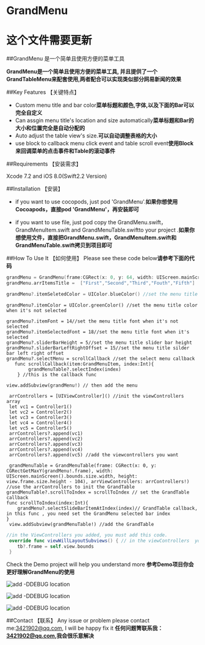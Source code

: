 # GrandMenu

这个文件需要更新
=== 
##GrandMenu 是一个简单且使用方便的菜单工具

**GrandMenu是一个简单且使用方便的菜单工具, 并且提供了一个GrandTableMenu来配套使用,两者配合可以实现类似部分网易新闻的效果**

##Key Features 【关键特点】
* Custom menu title and bar color**菜单标题和颜色,字体,以及下面的Bar可以完全自定义**
* Can assgin menu title's location and size automatically**菜单标题和Bar的大小和位置完全是自动分配的**
* Auto adjust the table view's size.**可以自动调整表格的大小**
* use block to callback menu click event and table scroll event**使用Block来回调菜单的点击事件和Table的滚动事件**

##Requirements 【安装需求】

Xcode 7.2 and iOS 8.0(Swift2.2 Version)

##Installation 【安装】
+ if you want to use cocopods, just pod 'GrandMenu'.**如果你想使用Cocoapods，直接pod 'GrandMenu'，再安装即可**

+ if you want to use file, just pod copy the GrandMenu.swift，GrandMenuItem.swift and GrandMenuTable.swiftto your project .**如果你想使用文件，直接把GrandMenu.swift，GrandMenuItem.swift和GrandMenuTable.swift拷贝到项目即可**



##How To Use It 【如何使用】
Please see these code below**请参考下面的代码**
```swift
grandMenu = GrandMenu(frame:CGRect(x: 0, y: 64, width: UIScreen.mainScreen().bounds.size.width, height: 40) , titles:  ["First","Second","Third","Fouth","Fifth"]) //init the GrandMenu and assign the menu titles, and also you can assign titles later
grandMenu.arrItemsTitle =  ["First","Second","Third","Fouth","Fifth"]
```
```swift
grandMenu?.itemSeletedColor = UIColor.blueColor() //set the menu title color when it's selected 
```
```
grandMenu?.itemColor = UIColor.greenColor() //set the menu title color when it's not selected
```
```
grandMenu?.itemFont = 14//set the menu title font when it's not selected
grandMenu?.itemSelectedFont = 18//set the menu title font when it's  selected
grandMenu?.sliderBarHeight = 5//set the menu title slider bar height 
grandMenu?.sliderBarLeftRightOffset = 15//set the menu title silder bar left right offset 
grandMenu?.selectMenu = scrollCallback //set the select menu callback
   func scrollCallback(item:GrandMenuItem, index:Int){
        grandMenuTable?.selectIndex(index)
    } //this is the callback func
```
``` 
view.addSubview(grandMenu!) // then add the menu
```
```   
 arrControllers = [UIViewController]() //init the viewControllers array
 let vc1 = Controller1()
 let vc2 = Controller2()
 let vc3 = Controller3()
 let vc4 = Controller4()
 let vc5 = Controller5()
 arrControllers?.append(vc1)
 arrControllers?.append(vc2)
 arrControllers?.append(vc3)
 arrControllers?.append(vc4)
 arrControllers?.append(vc5) //add the viewcontrollers you want
```
```
 grandMenuTable = GrandMenuTable(frame: CGRect(x: 0, y: CGRectGetMaxY(grandMenu!.frame), width: UIScreen.mainScreen().bounds.size.width, height: view.frame.size.height - 104), arrViewControllers: arrControllers!) //use the arrControllers to init the GrandTable
grandMenuTable?.scrollToIndex = scrollToIndex // set the GrandTable callback
func scrollToIndex(index:Int){
    grandMenu?.selectSlideBarItemAtIndex(index)// GrandTable callback, in this func , you need set the GrandMenu selected bar index
}
 view.addSubview(grandMenuTable!) //add the GrandTable
```
```swift
//in the ViewControllers you added, you must add this code.
 override func viewWillLayoutSubviews() { // in the viewControllers  you need set table frame, and this is very important
    tb?.frame = self.view.bounds
 }
```
Check the Demo project will help you understand more 
**参考Demo项目你会更好理解GrandMenu的使用**
<br>

![add -DDEBUG location](https://raw.githubusercontent.com/DuckDeck/GrandMenu/master/GrandMenuDemo/GrandMenuDemo/Resource/1.png)
<br>

![add -DDEBUG location](https://raw.githubusercontent.com/DuckDeck/GrandMenu/master/GrandMenuDemo/GrandMenuDemo/Resource/2.gif)
<br>

![add -DDEBUG location](https://raw.githubusercontent.com/DuckDeck/GrandMenu/master/GrandMenuDemo/GrandMenuDemo/Resource/3.gif)



##Contact 【联系】
Any issue or problem please contact me:3421902@qq.com, I will be happy fix it
**任何问题箐联系我：3421902@qq.com,我会很乐意解决**

